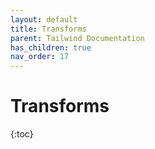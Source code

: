 ```yaml
---
layout: default
title: Transforms
parent: Tailwind Documentation
has_children: true
nav_order: 17
---
```


# Transforms

{:toc}